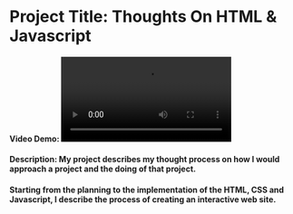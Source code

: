 # Project Title: Thoughts On HTML & Javascript

#### Video Demo: <video controls src="https://counterspy.s3.us-east-1.amazonaws.com/JThomas_CS50_FinalProject.mp4" title="<my final CS50 Project>"></video>

#### Description: My project describes my thought process on how I would approach a project and the doing of that project.

#### Starting from the planning to the implementation of the HTML, CSS and Javascript, I describe the process of creating an interactive web site.
